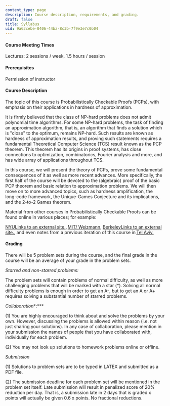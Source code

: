 ```yaml
---
content_type: page
description: Course description, requirements, and grading.
draft: false
title: Syllabus
uid: 9a63cebe-0406-44ba-8c3b-7f9e3e7c0b04
---
```

#### Course Meeting Times

Lectures: 2 sessions / week, 1.5 hours / session

#### Prerequisites

Permission of instructor

#### Course Description

The topic of this course is Probabilistically Checkable Proofs (PCPs), with emphasis on their applications in hardness of approximation. 

It is firmly believed that the class of NP-hard problems does not admit polynomial time algorithms. For some NP-hard problems, the task of finding an approximation algorithm, that is, an algorithm that finds a solution which is "close" to the optimum, remains NP-hard. Such results are known as hardness of approximation results, and proving such statements requires a fundamental Theoretical Computer Science (TCS) result known as the PCP theorem. This theorem has its origins in proof systems, has close connections to optimization, combinatorics, Fourier analysis and more, and has wide array of applications throughout TCS. 

In this course, we will present the theory of PCPs, prove some fundamental consequences of it as well as more recent advances. More specifically, the first half of the course will be devoted to the (algebraic) proof of the basic PCP theorem and basic relation to approximation problems. We will then move on to more advanced topics, such as hardness amplification, the long-code framework, the Unique-Games Conjecture and its implications, and the 2-to-2 Games theorem. 

Material from other courses in Probabilistically Checkable Proofs can be found online in various places; for example: 

[NYULinks to an external site.](https://cs.nyu.edu/~khot/PCP-Spring20.html), [MIT/ Weizmann,](https://people.csail.mit.edu/dmoshkov/courses/pcp/index.html#:~:text=Course%20Summary,of%20queries%20to%20the%20proof.) [BerkeleyLinks to an external site.](https://people.eecs.berkeley.edu/~alexch/classes/CS294-F2020.html), and even notes from a previous iteration of this course in [Tel Aviv.](https://sites.google.com/site/apcpproof/) 

#### Grading 

There will be 5 problem sets during the course, and the final grade in the course will be an average of your grade in the problem sets. 

*Starred and non-starred problems:*

The problem sets will contain problems of normal difficulty, as well as more challenging problems that will be marked with a star (\*). Solving all normal difficulty problems is enough in order to get an A-, but to get an A or A+ requires solving a substantial number of starred problems. 

*Collaboration**:***

(1) You are highly encouraged to think about and solve the problems by your own. However, discussing the problems is allowed within reason (i.e. not just sharing your solutions). In any case of collaboration, please mention in your submission the names of people that you have collaborated with, individually for each problem. 

(2) You may not look up solutions to homework problems online or offline. 

*Submission*

(1) Solutions to problem sets are to be typed in LATEX and submitted as a PDF file. 

(2) The submission deadline for each problem set will be mentioned in the problem set itself. Late submission will result in penalized score of 20% reduction per day. That is, a submission late in 2 days that is graded x points will actually be given 0.6 x points. No fractional reductions.